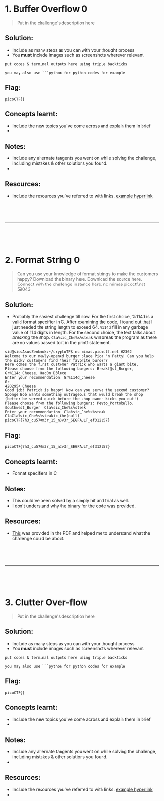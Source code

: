 # 1. Buffer Overflow 0
> Put in the challenge's description here

## Solution:

- Include as many steps as you can with your thought process
- You **must** include images such as screenshots wherever relevant.

```
put codes & terminal outputs here using triple backticks

you may also use ```python for python codes for example
```

## Flag:

```
picoCTF{}
```

## Concepts learnt:

- Include the new topics you've come across and explain them in brief
- 

## Notes:

- Include any alternate tangents you went on while solving the challenge, including mistakes & other solutions you found.
- 

## Resources:

- Include the resources you've referred to with links. [example hyperlink](https://google.com)

<br><br><br>
***
<br><br><br>


# 2. Format String 0

> Can you use your knowledge of format strings to make the customers happy? Download the binary here. Download the source here. Connect with the challenge instance here: nc mimas.picoctf.net 59043

## Solution:

- Probably the easiest challenge till now. For the first choice, %114d is a valid format specifier in C. After examining the code, I found out that I just needed the string length to exceed 64. `%114d` fill in any garbage value of 114 digits in length. For the second choice, the text talks about _breaking_ the shop. `Cla%sic_Che%s%steak` will break the program as there are no values passed to it in the printf statement.

```
sid@sidsAsusZenbook:~/cryptoTP$ nc mimas.picoctf.net 62362
Welcome to our newly-opened burger place Pico 'n Patty! Can you help the picky customers find their favorite burger?
Here comes the first customer Patrick who wants a giant bite.
Please choose from the following burgers: Breakf@st_Burger, Gr%114d_Cheese, Bac0n_D3luxe
Enter your recommendation: Gr%114d_Cheese
Gr                                                                                                           4202954_Cheese
Good job! Patrick is happy! Now can you serve the second customer?
Sponge Bob wants something outrageous that would break the shop (better be served quick before the shop owner kicks you out!)
Please choose from the following burgers: Pe%to_Portobello, $outhwest_Burger, Cla%sic_Che%s%steak
Enter your recommendation: Cla%sic_Che%s%steak
ClaCla%sic_Che%s%steakic_Che(null)
picoCTF{7h3_cu570m3r_15_n3v3r_SEGFAULT_ef312157}

```

## Flag:

```
picoCTF{7h3_cu570m3r_15_n3v3r_SEGFAULT_ef312157}
```

## Concepts learnt:

- Format specifiers in C

## Notes:

- This could've been solved by a simply hit and trial as well.
- I don't understand why the binary for the code was provided.

## Resources:
- [This](https://ctf101.org/binary-exploitation/what-is-a-format-string-vulnerability/) was provided in the PDF and helped me to understand what the challenge could be about.

  
<br><br><br>
***
<br><br><br>


# 3. Clutter Over-flow

> Put in the challenge's description here

## Solution:

- Include as many steps as you can with your thought process
- You **must** include images such as screenshots wherever relevant.

```
put codes & terminal outputs here using triple backticks

you may also use ```python for python codes for example
```

## Flag:

```
picoCTF{}
```

## Concepts learnt:

- Include the new topics you've come across and explain them in brief
- 

## Notes:

- Include any alternate tangents you went on while solving the challenge, including mistakes & other solutions you found.
- 

## Resources:

- Include the resources you've referred to with links. [example hyperlink](https://google.com)
- 

